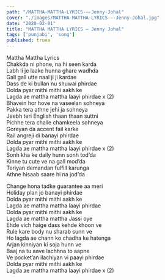 ```yaml
---
path: "/MATTHA-MATTHA-LYRICS-–-Jenny-Johal"
cover: "./images/MATTHA-MATTHA-LYRICS-–-Jenny-Johal.jpg"
date: "2020-02-01"
title: "MATTHA MATTHA LYRICS – Jenny Johal"
tags: ['punjabi', 'song']
published: truea
---
```

  
Mattha Mattha Lyrics  
Chakkda ni phone, na hi seen karda  
Labh li je laake hunna ghare wadhda  
Gall gall utte naal ji ji kardae  
Dass de ki bullan nu shuwai phirdae  
Dolda pyar mithi mithi aakh ke  
Lagda ae mattha mattha laayi phirdae x (2)  
Bhavein hor hove na vaseelan sohneya  
Pakka tera athne jehi ja sohneya  
Jeebh teri English thaan thaan suttni  
Pichhe tera challe chamkeela sohneya  
Goreyan da accent fail karke  
Rail angreji di banayi phirdae  
Dolda pyar mithi mithi aakh ke  
Lagda ae mattha mattha laayi phirdae x (2)  
Sonh kha ke daily hunn sonh tod’da  
Kinne tu cute ve na gall mod’da  
Teriyan demandan fulfill karunga  
Athne hisaab saare hi na jod’da  
  
  
  
  
  
  
Change hona tadke guarantee aa meri  
Holiday plan jo banayi phirdae  
Dolda pyar mithi mithi aakh ke  
Lagda ae mattha mattha laayi phirdae  
Dolda pyar mithi mithi aakh ke  
Lagda ae mattha mattha Jassi oye  
Ehde vich haige dass kehde khoon ve  
Rule kare body nu sharab sunn ve  
Ho lagda ae chann ko chadha ke hatenga  
Arjan kinniyan ki soja hunn ve  
Baaj na tu aave lachhna to aapne  
Ve pocket’an ilachiyan vi paayi phirdae  
Dolda pyar mithi mithi aakh ke  
Lagda ae mattha mattha laayi phirdae x (2)  
